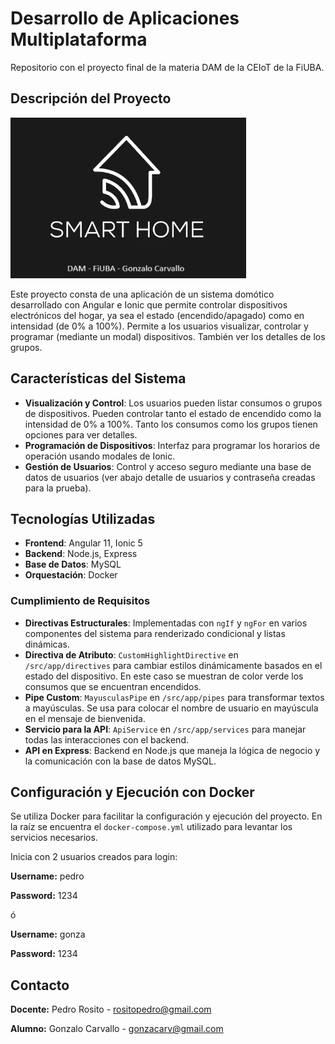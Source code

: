 # Desarrollo de Aplicaciones Multiplataforma
Repositorio con el proyecto final de la materia DAM de la CEIoT de la FiUBA.

## Descripción del Proyecto

![Logo Domotico](src/frontend/dam/myApp/src/assets/AppLogo.png)

Este proyecto consta de una aplicación de un sistema domótico desarrollado con Angular e Ionic que permite controlar dispositivos electrónicos del hogar, ya sea el estado (encendido/apagado) como en intensidad (de 0% a 100%). Permite a los usuarios visualizar, controlar y programar (mediante un modal) dispositivos. También ver los detalles de los grupos.

## Características del Sistema
- **Visualización y Control**: Los usuarios pueden listar consumos o grupos de dispositivos. Pueden controlar tanto el estado de encendido como la intensidad de 0% a 100%. Tanto los consumos como los grupos tienen opciones para ver detalles.
- **Programación de Dispositivos**: Interfaz para programar los horarios de operación usando modales de Ionic.
- **Gestión de Usuarios**: Control y acceso seguro mediante una base de datos de usuarios (ver abajo detalle de usuarios y contraseña creadas para la prueba).

## Tecnologías Utilizadas
- **Frontend**: Angular 11, Ionic 5
- **Backend**: Node.js, Express
- **Base de Datos**: MySQL
- **Orquestación**: Docker

### Cumplimiento de Requisitos
- **Directivas Estructurales**: Implementadas con `ngIf` y `ngFor` en varios componentes del sistema para renderizado condicional y listas dinámicas.
- **Directiva de Atributo**: `CustomHighlightDirective` en `/src/app/directives` para cambiar estilos dinámicamente basados en el estado del dispositivo. En este caso se muestran de color verde los consumos que se encuentran encendidos.
- **Pipe Custom**: `MayusculasPipe` en `/src/app/pipes` para transformar textos a mayúsculas. Se usa para colocar el nombre de usuario en mayúscula en el mensaje de bienvenida.
- **Servicio para la API**: `ApiService` en `/src/app/services` para manejar todas las interacciones con el backend.
- **API en Express**: Backend en Node.js que maneja la lógica de negocio y la comunicación con la base de datos MySQL.

## Configuración y Ejecución con Docker
Se utiliza Docker para facilitar la configuración y ejecución del proyecto. En la raíz se encuentra el `docker-compose.yml` utilizado para levantar los servicios necesarios.

Inicia con 2 usuarios creados para login:

**Username:** pedro

**Password:** 1234

ó

**Username:** gonza

**Password:** 1234


## Contacto
**Docente:** Pedro Rosito - rositopedro@gmail.com

**Alumno:** Gonzalo Carvallo - gonzacarv@gmail.com

